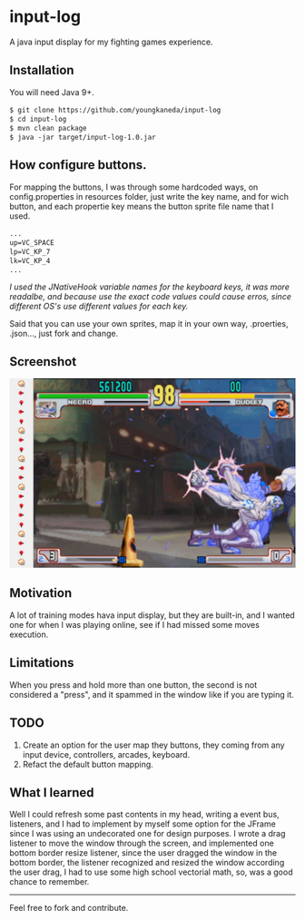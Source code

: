 # input-log
A java input display for my fighting games experience.

## Installation
You will need Java 9+.

```
$ git clone https://github.com/youngkaneda/input-log
$ cd input-log
$ mvn clean package
$ java -jar target/input-log-1.0.jar
```

## How configure buttons.

For mapping the buttons, I was through some hardcoded ways, on config.properties in resources folder, just write the key name, and for wich button, and each propertie key means the button sprite file name that I used.
```
...
up=VC_SPACE
lp=VC_KP_7
lk=VC_KP_4
...
```
*I used the JNativeHook variable names for the keyboard keys, it was more readalbe, and because use the exact code values could cause erros, since different OS's use different values for each key.*

Said that you can use your own sprites, map it in your own way, .proerties, .json..., just fork and change.

## Screenshot
![screenshot](ss.png)

## Motivation
A lot of training modes hava input display, but they are built-in, and I wanted one for when I was playing online, see if I had missed some moves execution.

## Limitations
When you press and hold more than one button, the second is not considered a "press", and it spammed in the window like if you are typing it.

## TODO
1. Create an option for the user map they buttons, they coming from any input device, controllers, arcades, keyboard.
2. Refact the default button mapping.

## What I learned
Well I could refresh some past contents in my head, writing a event bus, listeners, and I had to implement by myself some option for the JFrame since I was using an undecorated one for design purposes. I wrote a drag listener to move the window through the screen, and implemented one bottom border resize listener, since the user dragged the window in the bottom border, the listener recognized and resized the window according the user drag, I had to use some high school vectorial math, so, was a good chance to remember.

---
Feel free to fork and contribute.
